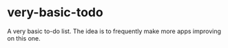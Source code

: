 # very-basic-todo

A very basic to-do list. The idea is to frequently make more apps improving on this one.
